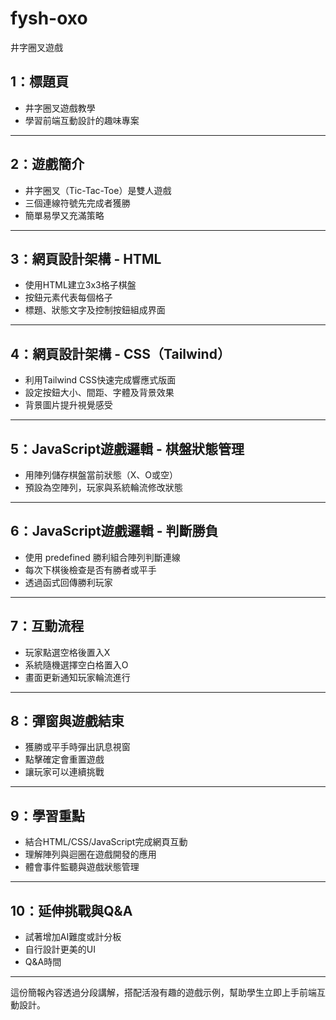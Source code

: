 # fysh-oxo
井字圈叉遊戲

## 1：標題頁

- 井字圈叉遊戲教學
- 學習前端互動設計的趣味專案

***

## 2：遊戲簡介

- 井字圈叉（Tic-Tac-Toe）是雙人遊戲
- 三個連線符號先完成者獲勝
- 簡單易學又充滿策略

***

## 3：網頁設計架構 - HTML

- 使用HTML建立3x3格子棋盤
- 按鈕元素代表每個格子
- 標題、狀態文字及控制按鈕組成界面

***

## 4：網頁設計架構 - CSS（Tailwind）

- 利用Tailwind CSS快速完成響應式版面
- 設定按鈕大小、間距、字體及背景效果
- 背景圖片提升視覺感受

***

## 5：JavaScript遊戲邏輯 - 棋盤狀態管理

- 用陣列儲存棋盤當前狀態（X、O或空）
- 預設為空陣列，玩家與系統輪流修改狀態

***

## 6：JavaScript遊戲邏輯 - 判斷勝負

- 使用 predefined 勝利組合陣列判斷連線
- 每次下棋後檢查是否有勝者或平手
- 透過函式回傳勝利玩家

***

## 7：互動流程

- 玩家點選空格後置入X
- 系統隨機選擇空白格置入O
- 畫面更新通知玩家輪流進行

***

## 8：彈窗與遊戲結束

- 獲勝或平手時彈出訊息視窗
- 點擊確定會重置遊戲
- 讓玩家可以連續挑戰

***

## 9：學習重點

- 結合HTML/CSS/JavaScript完成網頁互動
- 理解陣列與迴圈在遊戲開發的應用
- 體會事件監聽與遊戲狀態管理

***

## 10：延伸挑戰與Q\&A

- 試著增加AI難度或計分板
- 自行設計更美的UI
- Q\&A時間

***

這份簡報內容透過分段講解，搭配活潑有趣的遊戲示例，幫助學生立即上手前端互動設計。

[^1]: https://steam.oxxostudio.tw/category/scratch/example/ooxx.html

[^2]: https://cyjesf.eduweb.tw/cyjesf37/Upfile/final/井底之「雞」.pdf

[^3]: https://twsf.ntsec.gov.tw/activity/race-1/62/pdf/NPHSF2022-030409.pdf?0.08148897485807538

[^4]: https://www.youtube.com/watch?v=S5rel-nV-cs

[^5]: https://sciexplore2022.colife.org.tw/uploadfiles/TM1843f45863/TM1843f45863.pdf

[^6]: https://cedu.nutn.edu.tw/cedu/upload/files/56(1)教育-第一篇.pdf

[^7]: https://gifted.ntpc.edu.tw/AYFiles/114/NewsEventFile/18204/113實踐國小_%E6%95%B8%E5%AD%B8%E9%A1%9E_%E5%A5%87%E3%80%8C%E9%9B%9E%E3%80%8D%E9%80%A3%E9%80%A3%E6%A1%8C%E9%81%8A%E7%AD%96%E7%95%A5%E5%8F%8A%E5%BB%B6%E4%BC%B8%E8%A6%8F%E5%89%87%E4%B9%8B%E7%A0%94%E7%A9%B6.pdf

[^8]: https://maker.tn.edu.tw/modules/tad_book3/page.php?tbsn=2\&tbdsn=159

[^9]: https://amathing.world/tic-tac-ku/

